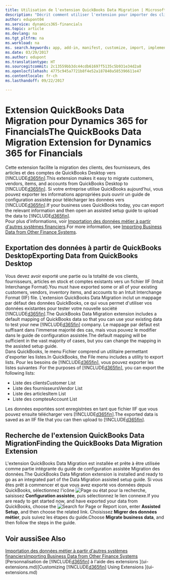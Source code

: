 ```yaml
---
title: Utilisation de l'extension QuickBooks Data Migration | Microsoft Docs
description: "Décrit comment utiliser l'extension pour importer des clients, des fournisseurs, des articles, et des comptes de QuickBooks Desktop à Dynamics 365 for Financials."
author: edupont04
ms.service: dynamics365-financials
ms.topic: article
ms.devlang: na
ms.tgt_pltfrm: na
ms.workload: na
ms. search.keywords: app, add-in, manifest, customize, import, implement
ms.date: 03/29/2017
ms.author: edupont
ms.translationtype: HT
ms.sourcegitcommit: 2c13559bb3dc44cdb61697f5135c5b931e34d2a8
ms.openlocfilehash: 4775c945a7721b8f4e52a187840a585396611e47
ms.contentlocale: fr-ch
ms.lasthandoff: 09/22/2017

---
```

# <a name="the-quickbooks-data-migration-extension-for-dynamics-365-for-financials"></a><span data-ttu-id="d2b8a-103">Extension QuickBooks Data Migration pour Dynamics 365 for Financials</span><span class="sxs-lookup"><span data-stu-id="d2b8a-103">The QuickBooks Data Migration Extension for Dynamics 365 for Financials</span></span>
<span data-ttu-id="d2b8a-104">Cette extension facilite la migration des clients, des fournisseurs, des articles et des comptes de QuickBooks Desktop vers [!INCLUDE[d365fin](includes/d365fin_md.md)].</span><span class="sxs-lookup"><span data-stu-id="d2b8a-104">This extension makes it easy to migrate customers, vendors, items, and accounts from QuickBooks Desktop to [!INCLUDE[d365fin](includes/d365fin_md.md)].</span></span> <span data-ttu-id="d2b8a-105">Si votre entreprise utilise QuickBooks aujourd'hui, vous pouvez exporter les informations appropriées puis ouvrir un guide de configuration assistée pour télécharger les données vers [!INCLUDE[d365fin](includes/d365fin_md.md)].</span><span class="sxs-lookup"><span data-stu-id="d2b8a-105">If your business uses QuickBooks today, you can export the relevant information and then open an assisted setup guide to upload the data to [!INCLUDE[d365fin](includes/d365fin_md.md)].</span></span>  
<span data-ttu-id="d2b8a-106">Pour plus d'informations, voir [Importation des données métier à partir d'autres systèmes financiers](upload-data.md).</span><span class="sxs-lookup"><span data-stu-id="d2b8a-106">For more information, see [Importing Business Data from Other Finance Systems](upload-data.md).</span></span>

## <a name="exporting-data-from-quickbooks-desktop"></a><span data-ttu-id="d2b8a-107">Exportation des données à partir de QuickBooks Desktop</span><span class="sxs-lookup"><span data-stu-id="d2b8a-107">Exporting Data from QuickBooks Desktop</span></span>
<span data-ttu-id="d2b8a-108">Vous devez avoir exporté une partie ou la totalité de vos clients, fournisseurs, articles en stock et comptes existants vers un fichier IIF (Intuit Interchange Format).</span><span class="sxs-lookup"><span data-stu-id="d2b8a-108">You must have exported some or all of your existing customers, vendors, inventory items, and accounts to an Intuit Interchange Format (IIF) file.</span></span> <span data-ttu-id="d2b8a-109">L'extension QuickBooks Data Migration inclut un mappage par défaut des données QuickBooks, ce qui vous permet d'utiliser vos données existantes pour tester votre nouvelle société [!INCLUDE[d365fin](includes/d365fin_md.md)].</span><span class="sxs-lookup"><span data-stu-id="d2b8a-109">The QuickBooks Data Migration extension includes a default mapping of QuickBooks data so that you can use your existing data to test your new [!INCLUDE[d365fin](includes/d365fin_md.md)] company.</span></span> <span data-ttu-id="d2b8a-110">Le mappage par défaut est suffisant dans l'immense majorité des cas, mais vous pouvez le modifier dans le guide de configuration assistée.</span><span class="sxs-lookup"><span data-stu-id="d2b8a-110">The default mapping will be sufficient in the vast majority of cases, but you can change the mapping in the assisted setup guide.</span></span>  
<span data-ttu-id="d2b8a-111">Dans QuickBooks, le menu Fichier comprend un utilitaire permettant d'exporter les listes.</span><span class="sxs-lookup"><span data-stu-id="d2b8a-111">In QuickBooks, the File menu includes a utility to export lists.</span></span> <span data-ttu-id="d2b8a-112">Pour les besoins de [!INCLUDE[d365fin](includes/d365fin_md.md)], vous pouvez exporter les listes suivantes :</span><span class="sxs-lookup"><span data-stu-id="d2b8a-112">For the purposes of [!INCLUDE[d365fin](includes/d365fin_md.md)], you can export the following lists:</span></span>

* <span data-ttu-id="d2b8a-113">Liste des clients</span><span class="sxs-lookup"><span data-stu-id="d2b8a-113">Customer List</span></span>  
* <span data-ttu-id="d2b8a-114">Liste des fournisseurs</span><span class="sxs-lookup"><span data-stu-id="d2b8a-114">Vendor List</span></span>  
* <span data-ttu-id="d2b8a-115">Liste des articles</span><span class="sxs-lookup"><span data-stu-id="d2b8a-115">Item List</span></span>  
* <span data-ttu-id="d2b8a-116">Liste des comptes</span><span class="sxs-lookup"><span data-stu-id="d2b8a-116">Account List</span></span>  

<span data-ttu-id="d2b8a-117">Les données exportées sont enregistrées en tant que fichier IIF que vous pouvez ensuite télécharger vers [!INCLUDE[d365fin](includes/d365fin_md.md)].</span><span class="sxs-lookup"><span data-stu-id="d2b8a-117">The exported data is saved as an IIF file that you can then upload to [!INCLUDE[d365fin](includes/d365fin_md.md)].</span></span>

## <a name="finding-the-quickbooks-data-migration-extension"></a><span data-ttu-id="d2b8a-118">Recherche de l'extension QuickBooks Data Migration</span><span class="sxs-lookup"><span data-stu-id="d2b8a-118">Finding the QuickBooks Data Migration Extension</span></span>
<span data-ttu-id="d2b8a-119">L'extension QuickBooks Data Migration est installée et prête à être utilisée comme partie intégrante du guide de configuration assistée Migration des données.</span><span class="sxs-lookup"><span data-stu-id="d2b8a-119">The QuickBooks Data Migration extension is installed and ready to go as an integrated part of the Data Migration assisted setup guide.</span></span> <span data-ttu-id="d2b8a-120">Si vous êtes prêt à commencer et que vous avez exporté vos données depuis QuickBooks, sélectionnez l'icône ![Page ou état pour la recherche](media/ui-search/search_small.png "Page ou état pour la recherche"), saisissez **Configuration assistée**, puis sélectionnez le lien connexe.</span><span class="sxs-lookup"><span data-stu-id="d2b8a-120">If you are ready to get started now, and have exported your data from QuickBooks, choose the ![Search for Page or Report](media/ui-search/search_small.png "Search for Page or Report icon") icon, enter **Assisted Setup**, and then choose the related link.</span></span> <span data-ttu-id="d2b8a-121">Choisissez **Migrer des données métier**, puis suivez les étapes du guide.</span><span class="sxs-lookup"><span data-stu-id="d2b8a-121">Choose **Migrate business data**, and then follow the steps in the guide.</span></span>  

## <a name="see-also"></a><span data-ttu-id="d2b8a-122">Voir aussi</span><span class="sxs-lookup"><span data-stu-id="d2b8a-122">See Also</span></span>
[<span data-ttu-id="d2b8a-123">Importation des données métier à partir d'autres systèmes financiers</span><span class="sxs-lookup"><span data-stu-id="d2b8a-123">Importing Business Data from Other Finance Systems</span></span>](upload-data.md)  
<span data-ttu-id="d2b8a-124">[Personnalisation de [!INCLUDE[d365fin](includes/d365fin_md.md)] à l'aide des extensions ](ui-extensions.md)</span><span class="sxs-lookup"><span data-stu-id="d2b8a-124">[Customizing [!INCLUDE[d365fin](includes/d365fin_md.md)] Using Extensions ](ui-extensions.md)</span></span>  

